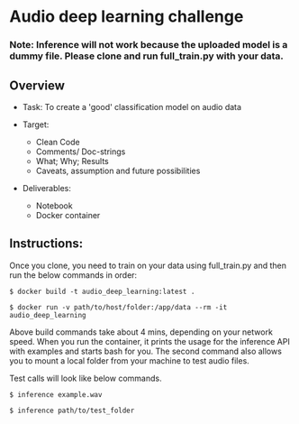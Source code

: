 # Audio deep learning challenge

### Note: Inference will not work because the uploaded model is a dummy file. Please clone and run full_train.py with your data.

## Overview
- Task: To create a 'good' classification model on audio data
- Target:
    - Clean Code
    - Comments/ Doc-strings
    - What; Why; Results
    - Caveats, assumption and future possibilities

- Deliverables:
    - Notebook
    - Docker container
    
## Instructions:
Once you clone, you need to train on your data using full_train.py and then run the below commands in order:

`$ docker build -t audio_deep_learning:latest .`

`$ docker run -v path/to/host/folder:/app/data --rm -it audio_deep_learning`


Above build commands take about 4 mins, depending on your network speed. When you run the container, it prints the usage for the inference API with examples and starts bash for you. The second command also allows you to mount a local folder from your machine to test audio files.

Test calls will look like below commands.

`$ inference example.wav`

`$ inference path/to/test_folder`

